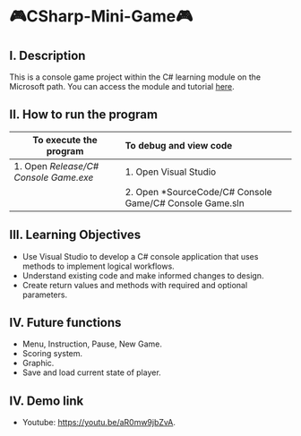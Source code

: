 # :video_game:CSharp-Mini-Game:video_game:
## I. Description
This is a console game project within the C# learning module on the Microsoft path. You can access the module and tutorial [here](https://learn.microsoft.com/vi-vn/training/modules/challenge-project-create-mini-game/1-introduction).
## II. How to run the program
|To execute the program|To debug and view code|
|------------|:---------------|
|1. Open *Release/C# Console Game.exe*|1. Open Visual Studio|
||2. Open *SourceCode/C# Console Game/C# Console Game.sln|
## III. Learning Objectives
- Use Visual Studio to develop a C# console application that uses methods to implement logical workflows.
- Understand existing code and make informed changes to design.
- Create return values and methods with required and optional parameters.
## IV. Future functions
- Menu, Instruction, Pause, New Game.
- Scoring system.
- Graphic.
- Save and load current state of player.
## IV. Demo link
- Youtube: https://youtu.be/aR0mw9jbZvA.
